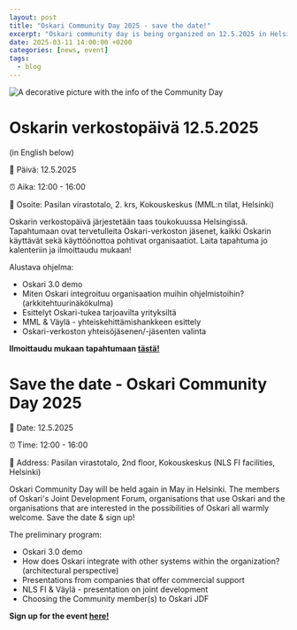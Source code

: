 ```yaml
---
layout: post
title: "Oskari Community Day 2025 - save the date!"
excerpt: "Oskari community day is being organized on 12.5.2025 in Helsinki! Save the date & sign up. This blog post will be updated."
date: 2025-03-11 14:00:00 +0200
categories: [news, event]
tags:
  - blog
---
```


![A decorative picture with the info of the Community Day](/resources/2025/Community_Day2025.jpeg)

# Oskarin verkostopäivä 12.5.2025

(in English below)

📅 Päivä: 12.5.2025

⏰ Aika: 12:00 - 16:00

📍 Osoite: Pasilan virastotalo, 2. krs, Kokouskeskus (MML:n tilat, Helsinki)

Oskarin verkostopäivä järjestetään taas toukokuussa Helsingissä. Tapahtumaan ovat tervetulleita Oskari-verkoston jäsenet, kaikki Oskarin käyttävät sekä käyttöönottoa pohtivat organisaatiot. Laita tapahtuma jo kalenteriin ja ilmoittaudu mukaan!

Alustava ohjelma:
- Oskari 3.0 demo
- Miten Oskari integroituu organisaation muihin ohjelmistoihin? (arkkitehtuurinäkökulma)
- Esittelyt Oskari-tukea tarjoavilta yrityksiltä
- MML & Väylä - yhteiskehittämishankkeen esittely
- Oskari-verkoston yhteisöjäsenen/-jäsenten valinta

**Ilmoittaudu mukaan tapahtumaan [tästä!](https://docs.google.com/forms/d/e/1FAIpQLSc6Z3OAmb2nCXHQGFBTWNhZWv34Q33x7hwtuR57jutSTwdAzQ/viewform)**


# Save the date - Oskari Community Day 2025

📅 Date: 12.5.2025

⏰ Time: 12:00 - 16:00

📍 Address: Pasilan virastotalo, 2nd floor, Kokouskeskus (NLS FI facilities, Helsinki)

Oskari Community Day will be held again in May in Helsinki. The members of Oskari's Joint Development Forum, organisations that use Oskari and the organisations that are interested in the possibilities of Oskari all warmly welcome. Save the date & sign up!

The preliminary program: 
- Oskari 3.0 demo
- How does Oskari integrate with other systems within the organization? (architectural perspective)
- Presentations from companies that offer commercial support
- NLS FI & Väylä - presentation on joint development
- Choosing the Community member(s) to Oskari JDF

**Sign up for the event [here!](https://docs.google.com/forms/d/e/1FAIpQLSc6Z3OAmb2nCXHQGFBTWNhZWv34Q33x7hwtuR57jutSTwdAzQ/viewform)**
